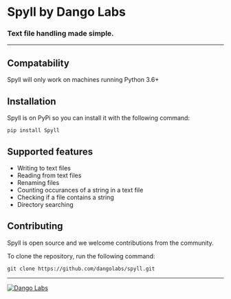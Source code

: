 # Spyll by Dango Labs
### Text file handling made simple.
---
## Compatability
Spyll will only work on machines running Python 3.6+

## Installation
Spyll is on PyPi so you can install it with the following command:

`pip install Spyll`

## Supported features
* Writing to text files
* Reading from text files
* Renaming files
* Counting occurances of a string in a text file
* Checking if a file contains a string
* Directory searching

## Contributing
Spyll is open source and we welcome contributions from the community.

To clone the repository, run the following command:

`git clone https://github.com/dangolabs/spyll.git`

---

[![Dango Labs](https://dangolabs.com/assets/images/dangolabs/dangolabs-color.png)](https://dangolabs.com)
